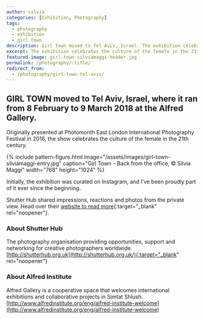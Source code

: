 ```yaml
---
author: silvia
categories: [Exhibition, Photography]
tags:
  - photography
  - exhibition
  - girl town
description: Girl Town moved to Tel Aviv, Israel. The exhibition celebrates the culture of the female in the 21th century. By Shutter Hub, hosted at Albert Gallery.
excerpt: The exhibition celebrates the culture of the female in the 21th century. By Shutter Hub, hosted at Albert Gallery.
featured-image: girl-town-silviamaggi-header.jpg
permalink: /photography/:title/
redirect_from:
  - /photography/girl-town-tel-aviv/
---
```

## GIRL TOWN moved to Tel Aviv, Israel, where it ran from 8 February to 9 March 2018 at the Alfred Gallery.

Originally presented at Photomonth East London International Photography Festival in 2016, the show celebrates the culture of the female in the 21th century.

{% include pattern-figure.html image="/assets/images/girl-town-silviamaggi-entry.jpg" caption="Girl Town – Back from the office, &copy; Silvia Maggi" width="768" height="1024" %}

Initially, the exhibition was curated on Instagram, and I’ve been proudly part of it ever since the beginning.

Shutter Hub shared impressions, reactions and photos from the private view. Head over their [website to read more](https://shutterhub.org.uk/blog/girl-town-tel-aviv-shutter-hub-exhibition-launch-event-and-pictures){:target="_blank" rel="noopener"}.

### About Shutter Hub

The photography organisation providing opportunities, support and networking for creative photographers worldwide.  
[http://shutterhub.org.uk](http://shutterhub.org.uk/){:target="_blank" rel="noopener"}

### About Alfred Institute

Alfred Gallery is a cooperative space that welcomes international exhibitions and collaborative projects in Simtat Shlush.  
[http://www.alfredinstitute.org/eng/alfred-institute-welcome](http://www.alfredinstitute.org/eng/alfred-institute-welcome)
